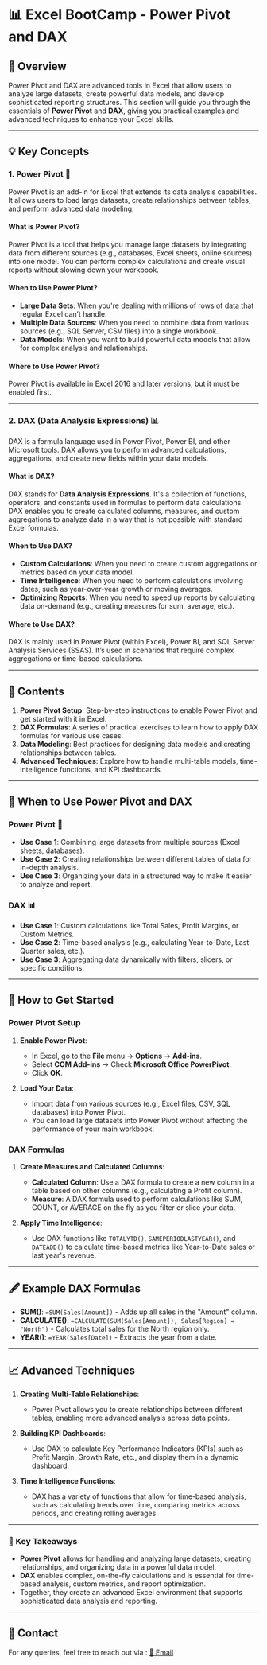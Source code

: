 # 📊 Excel BootCamp - Power Pivot and DAX

## 🚀 Overview

Power Pivot and DAX are advanced tools in Excel that allow users to analyze large datasets, create powerful data models, and develop sophisticated reporting structures. This section will guide you through the essentials of **Power Pivot** and **DAX**, giving you practical examples and advanced techniques to enhance your Excel skills.

---

## 💡 Key Concepts

### 1. **Power Pivot** 🔌
Power Pivot is an add-in for Excel that extends its data analysis capabilities. It allows users to load large datasets, create relationships between tables, and perform advanced data modeling.

#### **What is Power Pivot?**
Power Pivot is a tool that helps you manage large datasets by integrating data from different sources (e.g., databases, Excel sheets, online sources) into one model. You can perform complex calculations and create visual reports without slowing down your workbook.

#### **When to Use Power Pivot?**
- **Large Data Sets**: When you're dealing with millions of rows of data that regular Excel can’t handle.
- **Multiple Data Sources**: When you need to combine data from various sources (e.g., SQL Server, CSV files) into a single workbook.
- **Data Models**: When you want to build powerful data models that allow for complex analysis and relationships.

#### **Where to Use Power Pivot?**
Power Pivot is available in Excel 2016 and later versions, but it must be enabled first.

---

### 2. **DAX (Data Analysis Expressions)** 📊
DAX is a formula language used in Power Pivot, Power BI, and other Microsoft tools. DAX allows you to perform advanced calculations, aggregations, and create new fields within your data models.

#### **What is DAX?**
DAX stands for **Data Analysis Expressions**. It's a collection of functions, operators, and constants used in formulas to perform data calculations. DAX enables you to create calculated columns, measures, and custom aggregations to analyze data in a way that is not possible with standard Excel formulas.

#### **When to Use DAX?**
- **Custom Calculations**: When you need to create custom aggregations or metrics based on your data model.
- **Time Intelligence**: When you need to perform calculations involving dates, such as year-over-year growth or moving averages.
- **Optimizing Reports**: When you need to speed up reports by calculating data on-demand (e.g., creating measures for sum, average, etc.).

#### **Where to Use DAX?**
DAX is mainly used in Power Pivot (within Excel), Power BI, and SQL Server Analysis Services (SSAS). It’s used in scenarios that require complex aggregations or time-based calculations.

---

## 📑 Contents

1. **Power Pivot Setup**: Step-by-step instructions to enable Power Pivot and get started with it in Excel.
2. **DAX Formulas**: A series of practical exercises to learn how to apply DAX formulas for various use cases.
3. **Data Modeling**: Best practices for designing data models and creating relationships between tables.
4. **Advanced Techniques**: Explore how to handle multi-table models, time-intelligence functions, and KPI dashboards.

---

## 💼 When to Use Power Pivot and DAX

### Power Pivot 🔌
- **Use Case 1**: Combining large datasets from multiple sources (Excel sheets, databases).
- **Use Case 2**: Creating relationships between different tables of data for in-depth analysis.
- **Use Case 3**: Organizing your data in a structured way to make it easier to analyze and report.

### DAX 📊
- **Use Case 1**: Custom calculations like Total Sales, Profit Margins, or Custom Metrics.
- **Use Case 2**: Time-based analysis (e.g., calculating Year-to-Date, Last Quarter sales, etc.).
- **Use Case 3**: Aggregating data dynamically with filters, slicers, or specific conditions.

---

## 📝 How to Get Started

### Power Pivot Setup

1. **Enable Power Pivot**:
    - In Excel, go to the **File** menu → **Options** → **Add-ins**.
    - Select **COM Add-ins** → Check **Microsoft Office PowerPivot**.
    - Click **OK**.

2. **Load Your Data**:
    - Import data from various sources (e.g., Excel files, CSV, SQL databases) into Power Pivot.
    - You can load large datasets into Power Pivot without affecting the performance of your main workbook.

### DAX Formulas

1. **Create Measures and Calculated Columns**:
    - **Calculated Column**: Use a DAX formula to create a new column in a table based on other columns (e.g., calculating a Profit column).
    - **Measure**: A DAX formula used to perform calculations like SUM, COUNT, or AVERAGE on the fly as you filter or slice your data.

2. **Apply Time Intelligence**:
    - Use DAX functions like `TOTALYTD()`, `SAMEPERIODLASTYEAR()`, and `DATEADD()` to calculate time-based metrics like Year-to-Date sales or last year's revenue.

---

## 🖋 Example DAX Formulas

- **SUM()**: `=SUM(Sales[Amount])` - Adds up all sales in the "Amount" column.
- **CALCULATE()**: `=CALCULATE(SUM(Sales[Amount]), Sales[Region] = "North")` - Calculates total sales for the North region only.
- **YEAR()**: `=YEAR(Sales[Date])` - Extracts the year from a date.

---

## 📈 Advanced Techniques

1. **Creating Multi-Table Relationships**:
    - Power Pivot allows you to create relationships between different tables, enabling more advanced analysis across data points.

2. **Building KPI Dashboards**:
    - Use DAX to calculate Key Performance Indicators (KPIs) such as Profit Margin, Growth Rate, etc., and display them in a dynamic dashboard.

3. **Time Intelligence Functions**:
    - DAX has a variety of functions that allow for time-based analysis, such as calculating trends over time, comparing metrics across periods, and creating rolling averages.

---

### 🔑 Key Takeaways

- **Power Pivot** allows for handling and analyzing large datasets, creating relationships, and organizing data in a powerful data model.
- **DAX** enables complex, on-the-fly calculations and is essential for time-based analysis, custom metrics, and report optimization.
- Together, they create an advanced Excel environment that supports sophisticated data analysis and reporting.

---

## 📧 Contact
For any queries, feel free to reach out via : [📩 Email](mailto:dubeysumit378@gmail.com)
